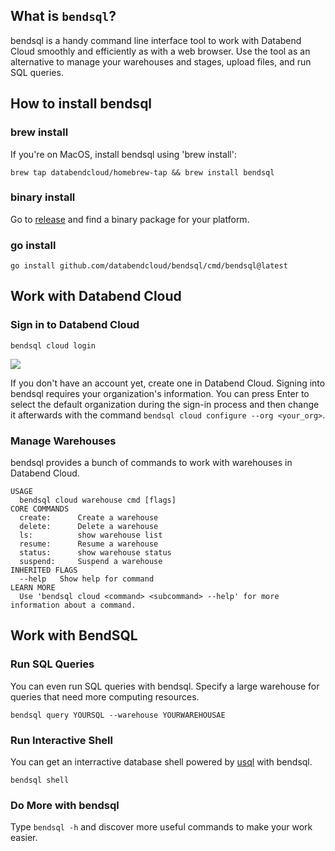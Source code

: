 ## What is `bendsql`?
bendsql is a handy command line interface tool to work with Databend Cloud smoothly and efficiently as with a web browser. Use the tool as an alternative to manage your warehouses and stages, upload files, and run SQL queries.


## How to install bendsql

### brew install
If you're on MacOS, install bendsql using 'brew install':
```shell
brew tap databendcloud/homebrew-tap && brew install bendsql
```

### binary install
Go to [release](https://github.com/databendcloud/bendsql/releases/latest) and find a binary package for your platform.

### go install

```shell
go install github.com/databendcloud/bendsql/cmd/bendsql@latest
```

## Work with Databend Cloud

### Sign in to Databend Cloud

```shell
bendsql cloud login
```

![](https://tva3.sinaimg.cn/large/005UfcOkly8h78cbw42jcj30z80b0aat.jpg)

If you don't have an account yet, create one in Databend Cloud.
Signing into bendsql requires your organization's information. You can press Enter to select the default organization during the sign-in process and then change it afterwards with the command ` bendsql cloud configure --org <your_org> `.

### Manage Warehouses

bendsql provides a bunch of commands to work with warehouses in Databend Cloud.

```shell
USAGE
  bendsql cloud warehouse cmd [flags]
CORE COMMANDS
  create:      Create a warehouse
  delete:      Delete a warehouse
  ls:          show warehouse list
  resume:      Resume a warehouse
  status:      show warehouse status
  suspend:     Suspend a warehouse
INHERITED FLAGS
  --help   Show help for command
LEARN MORE
  Use 'bendsql cloud <command> <subcommand> --help' for more information about a command.
```


## Work with BendSQL

### Run SQL Queries
You can even run SQL queries with bendsql. Specify a large warehouse for queries that need more computing resources.

```shell
bendsql query YOURSQL --warehouse YOURWAREHOUSAE
```

### Run Interactive Shell

You can get an interractive database shell powered by [usql](https://github.com/xo/usql) with bendsql.

```shell
bendsql shell
```


### Do More with bendsql

Type `bendsql -h` and discover more useful commands to make your work easier.
